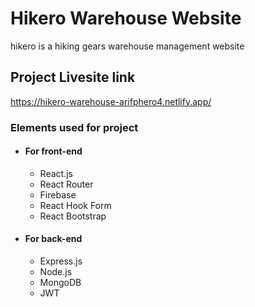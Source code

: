 # Hikero Warehouse Website

hikero is a hiking gears warehouse management website

## Project Livesite link

https://hikero-warehouse-arifphero4.netlify.app/

### Elements used for project

- #### For front-end

  - React.js
  - React Router
  - Firebase
  - React Hook Form
  - React Bootstrap

- #### For back-end
  - Express.js
  - Node.js
  - MongoDB
  - JWT
